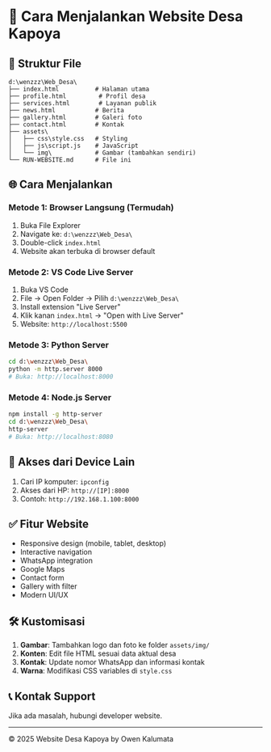 # 🚀 Cara Menjalankan Website Desa Kapoya

## 📁 Struktur File
```
d:\wenzzz\Web_Desa\
├── index.html          # Halaman utama
├── profile.html         # Profil desa
├── services.html        # Layanan publik
├── news.html           # Berita
├── gallery.html        # Galeri foto
├── contact.html        # Kontak
├── assets\
│   ├── css\style.css   # Styling
│   ├── js\script.js    # JavaScript
│   └── img\            # Gambar (tambahkan sendiri)
└── RUN-WEBSITE.md      # File ini
```

## 🌐 Cara Menjalankan

### Metode 1: Browser Langsung (Termudah)
1. Buka File Explorer
2. Navigate ke: `d:\wenzzz\Web_Desa\`
3. Double-click `index.html`
4. Website akan terbuka di browser default

### Metode 2: VS Code Live Server
1. Buka VS Code
2. File → Open Folder → Pilih `d:\wenzzz\Web_Desa\`
3. Install extension "Live Server"
4. Klik kanan `index.html` → "Open with Live Server"
5. Website: `http://localhost:5500`

### Metode 3: Python Server
```bash
cd d:\wenzzz\Web_Desa\
python -m http.server 8000
# Buka: http://localhost:8000
```

### Metode 4: Node.js Server
```bash
npm install -g http-server
cd d:\wenzzz\Web_Desa\
http-server
# Buka: http://localhost:8080
```

## 📱 Akses dari Device Lain
1. Cari IP komputer: `ipconfig`
2. Akses dari HP: `http://[IP]:8000`
3. Contoh: `http://192.168.1.100:8000`

## ✅ Fitur Website
- Responsive design (mobile, tablet, desktop)
- Interactive navigation
- WhatsApp integration
- Google Maps
- Contact form
- Gallery with filter
- Modern UI/UX

## 🛠️ Kustomisasi
1. **Gambar**: Tambahkan logo dan foto ke folder `assets/img/`
2. **Konten**: Edit file HTML sesuai data aktual desa
3. **Kontak**: Update nomor WhatsApp dan informasi kontak
4. **Warna**: Modifikasi CSS variables di `style.css`

## 📞 Kontak Support
Jika ada masalah, hubungi developer website.

---
© 2025 Website Desa Kapoya by Owen Kalumata
